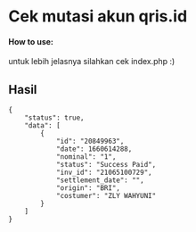 # Cek mutasi akun qris.id
#### How to use:
untuk lebih jelasnya silahkan cek index.php :)

## Hasil
````
{
    "status": true,
    "data": [
        {
            "id": "20849963",
            "date": 1660614288,
            "nominal": "1",
            "status": "Success Paid",
            "inv_id": "21065100729",
            "settlement_date": "",
            "origin": "BRI",
            "costumer": "ZLY WAHYUNI"
        }
    ]
}
````

